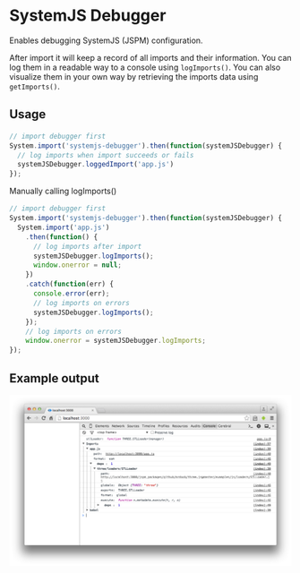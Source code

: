 SystemJS Debugger
=================

Enables debugging SystemJS (JSPM) configuration.

After import it will keep a record of all imports and their information. You can log them in a readable way to a console using `logImports()`. You can also visualize them in your own way by retrieving the imports data using `getImports()`.

Usage
---------------
``` javascript
// import debugger first
System.import('systemjs-debugger').then(function(systemJSDebugger) {
  // log imports when import succeeds or fails
  systemJSDebugger.loggedImport('app.js')
});
```
Manually calling logImports()
``` javascript
// import debugger first
System.import('systemjs-debugger').then(function(systemJSDebugger) {
  System.import('app.js')
    .then(function() {
      // log imports after import
      systemJSDebugger.logImports();
      window.onerror = null;
    })
    .catch(function(err) {
      console.error(err);
      // log imports on errors
      systemJSDebugger.logImports();
    });
    // log imports on errors
    window.onerror = systemJSDebugger.logImports;
});
```
Example output
---------------
![Example output](https://github.com/peteruithoven/systemjs-debugger/raw/master/systemjs-debugger-logs-example.png)

